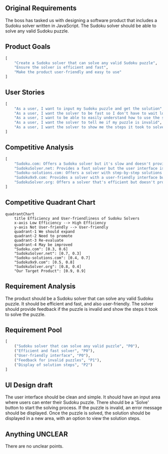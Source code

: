 ## Original Requirements
The boss has tasked us with designing a software product that includes a Sudoku solver written in JavaScript. The Sudoku solver should be able to solve any valid Sudoku puzzle.

## Product Goals
```python
[
    "Create a Sudoku solver that can solve any valid Sudoku puzzle",
    "Ensure the solver is efficient and fast",
    "Make the product user-friendly and easy to use"
]
```

## User Stories
```python
[
    "As a user, I want to input my Sudoku puzzle and get the solution",
    "As a user, I want the solver to be fast so I don't have to wait long for the solution",
    "As a user, I want to be able to easily understand how to use the solver",
    "As a user, I want the solver to tell me if my puzzle is invalid",
    "As a user, I want the solver to show me the steps it took to solve the puzzle"
]
```

## Competitive Analysis
```python
[
    "Sudoku.com: Offers a Sudoku solver but it's slow and doesn't provide step-by-step solutions",
    "SudokuSolver.net: Provides a fast solver but the user interface is not user-friendly",
    "Sudoku-solutions.com: Offers a solver with step-by-step solutions but it's not efficient for large puzzles",
    "Sudoku9x9.com: Provides a solver with a user-friendly interface but it's not efficient",
    "SudokuSolver.org: Offers a solver that's efficient but doesn't provide step-by-step solutions"
]
```

## Competitive Quadrant Chart
```mermaid
quadrantChart
    title Efficiency and User-friendliness of Sudoku Solvers
    x-axis Low Efficiency --> High Efficiency
    y-axis Not User-friendly --> User-friendly
    quadrant-1 We should expand
    quadrant-2 Need to promote
    quadrant-3 Re-evaluate
    quadrant-4 May be improved
    "Sudoku.com": [0.3, 0.6]
    "SudokuSolver.net": [0.7, 0.3]
    "Sudoku-solutions.com": [0.4, 0.7]
    "Sudoku9x9.com": [0.5, 0.8]
    "SudokuSolver.org": [0.8, 0.4]
    "Our Target Product": [0.9, 0.9]
```

## Requirement Analysis
The product should be a Sudoku solver that can solve any valid Sudoku puzzle. It should be efficient and fast, and also user-friendly. The solver should provide feedback if the puzzle is invalid and show the steps it took to solve the puzzle.

## Requirement Pool
```python
[
    ("Sudoku solver that can solve any valid puzzle", "P0"),
    ("Efficient and fast solver", "P0"),
    ("User-friendly interface", "P0"),
    ("Feedback for invalid puzzles", "P1"),
    ("Display of solution steps", "P2")
]
```

## UI Design draft
The user interface should be clean and simple. It should have an input area where users can enter their Sudoku puzzle. There should be a 'Solve' button to start the solving process. If the puzzle is invalid, an error message should be displayed. Once the puzzle is solved, the solution should be displayed in a new area, with an option to view the solution steps.

## Anything UNCLEAR
There are no unclear points.
